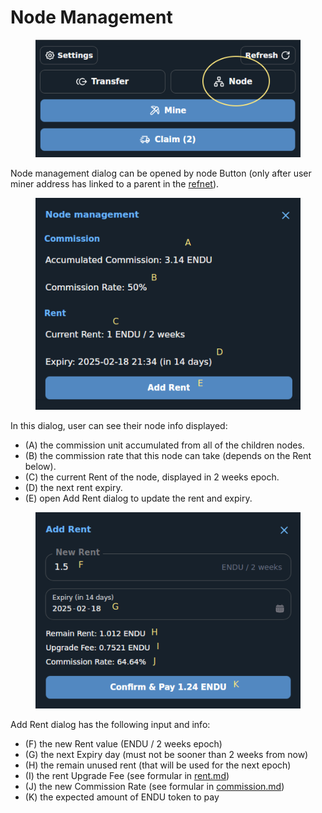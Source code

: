 # Node Management

<figure><img src="../.gitbook/assets/image (24).png" alt=""><figcaption></figcaption></figure>

Node management dialog can be opened by node Button (only after user miner address has linked to a parent in the [refnet](../refnet/ "mention")).

<figure><img src="../.gitbook/assets/image (25).png" alt=""><figcaption></figcaption></figure>

In this dialog, user can see their node info displayed:

* (A) the commission unit accumulated from all of the children nodes.
* (B) the commission rate that this node can take (depends on the Rent below).
* (C) the current Rent of the node, displayed in 2 weeks epoch.
* (D) the next rent expiry.
* (E) open Add Rent dialog to update the rent and expiry.

<figure><img src="../.gitbook/assets/image (26).png" alt=""><figcaption></figcaption></figure>

Add Rent dialog has the following input and info:

* (F) the new Rent value (ENDU / 2 weeks epoch)
* (G) the next Expiry day (must not be sooner than 2 weeks from now)
* (H) the remain unused rent (that will be used for the next epoch)
* (I) the rent Upgrade Fee (see formular in [rent.md](../refnet/rent.md "mention"))
* (J) the new Commission Rate (see formular in [commission.md](../refnet/commission.md "mention"))
* (K) the expected amount of ENDU token to pay
